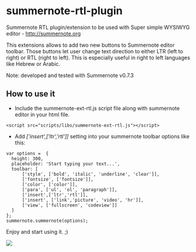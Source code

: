 # summernote-rtl-plugin
Summernote RTL plugin/extension to be used with Super simple WYSIWYG editor - http://summernote.org

This extensions allows to add two new buttons to Summernote editor toolbar. 
Those buttons let user change text direction to either LTR (left to right) or RTL (right to left).
This is especially useful in right to left languages like Hebrew or Arabic.

Note: developed and tested with Summernote v0.7.3

## How to use it

* Include the summernote-ext-rtl.js script file along with summernote editor in your html file.

```<script src="scripts/libs/summernote-ext-rtl.js"></script>```

* Add *['insert',['ltr','rtl']]* setting into your summernote toolbar options like this:
```
var options =  {
  height: 300,                
  placeholder: 'Start typing your text...',
  toolbar: [
      ['style', ['bold', 'italic', 'underline', 'clear']],
      ['fontsize', ['fontsize']],
      ['color', ['color']],
      ['para', ['ul', 'ol', 'paragraph']],
      ['insert',['ltr','rtl']],
      ['insert', ['link','picture', 'video', 'hr']],
      ['view', ['fullscreen', 'codeview']]
  ]
};
summernote.summernote(options);
```

Enjoy and start using it. ;)

![](http://i.imgur.com/9ajdjdn.png)
